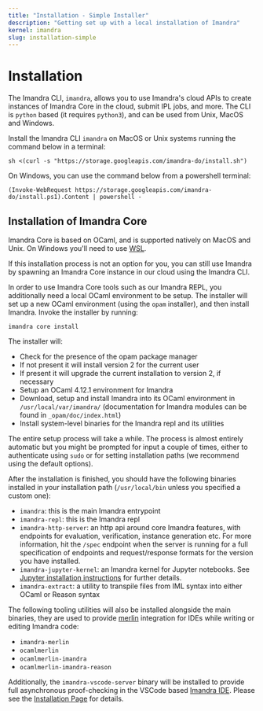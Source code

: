 ```yaml
---
title: "Installation - Simple Installer"
description: "Getting set up with a local installation of Imandra"
kernel: imandra
slug: installation-simple
---
```


# Installation

The Imandra CLI, `imandra`, allows you to use Imandra's cloud APIs to create instances of Imandra Core in the cloud, submit IPL jobs, and more. The CLI is `python` based (it requires `python3`), and can be used from Unix, MacOS and Windows.

Install the Imandra CLI `imandra` on MacOS or Unix systems running the command below in a terminal:

```sh.copy
sh <(curl -s "https://storage.googleapis.com/imandra-do/install.sh")
```

On Windows, you can use the command below from a powershell terminal:

```sh.copy
(Invoke-WebRequest https://storage.googleapis.com/imandra-do/install.ps1).Content | powershell -
```

## Installation of Imandra Core

Imandra Core is based on OCaml, and is supported natively on MacOS and Unix. On Windows you'll need to use [WSL](https://docs.microsoft.com/en-us/windows/wsl/install-win10).

If this installation process is not an option for you, you can still use Imandra by spawning an Imandra Core instance in our cloud using the Imandra CLI.

In order to use Imandra Core tools such as our Imandra REPL, you additionally need a local OCaml environment to be setup. The installer will set up a new OCaml environment (using the `opam` installer), and then install Imandra. Invoke the installer by running:

```sh.copy
imandra core install
```

The installer will:
- Check for the presence of the opam package manager
- If not present it will install version 2 for the current user
- If present it will upgrade the current installation to version 2, if necessary
- Setup an OCaml 4.12.1 environment for Imandra
- Download, setup and install Imandra into its OCaml environment in `/usr/local/var/imandra/` (documentation for Imandra modules can be found in `_opam/doc/index.html`)
- Install system-level binaries for the Imandra repl and its utilities

The entire setup process will take a while. The process is almost entirely automatic but you might be prompted for input a couple of times, either to authenticate using `sudo` or for setting installation paths (we recommend using the default options).

After the installation is finished, you should have the following binaries installed in your installation path (`/usr/local/bin` unless you specified a custom one):
- `imandra`: this is the main Imandra entrypoint
- `imandra-repl`: this is the Imandra repl
- `imandra-http-server`: an http api around core Imandra features, with endpoints for evaluation, verification, instance generation etc. For more information, hit the `/spec` endpoint when the server is running for a full specification of endpoints and request/response formats for the version you have installed.
- `imandra-jupyter-kernel`: an Imandra kernel for Jupyter notebooks. See [Jupyter installation instructions](Installation%20-%20Jupyter.md) for further details.
- `imandra-extract`: a utility to transpile files from IML syntax into either OCaml or Reason syntax

The following tooling utilities will also be installed alongside the main binaries, they are used to provide [merlin](https://github.com/ocaml/merlin) integration for IDEs while writing or editing Imandra code:
- `imandra-merlin`
- `ocamlmerlin`
- `ocamlmerlin-imandra`
- `ocamlmerlin-imandra-reason`

Additionally, the `imandra-vscode-server` binary will be installed to provide full asynchronous proof-checking in the VSCode based [Imandra IDE](https://marketplace.visualstudio.com/items?itemName=aestheticintegration.iml-vscode). Please see the [Installation Page](Installation%20-%20VSCode.md) for details.
